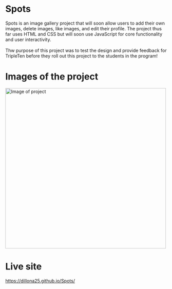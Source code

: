 # Spots

Spots is an image gallery project that will soon allow users to add their own images, delete images, like images, and edit their profile. The project thus far uses HTML and CSS but will soon use JavaScript for core functionality and user interactivity.
<br />
<br />
Thw purpose of this project was to test the design and provide feedback for TripleTen before they roll out this project to the students in the program!

# Images of the project

<div display="flex" content="space-evenly">
<img align="center" height="500" alt="Image of project" src="./src/images/Spots.png">
</div>

# Live site

https://dillona25.github.io/Spots/
